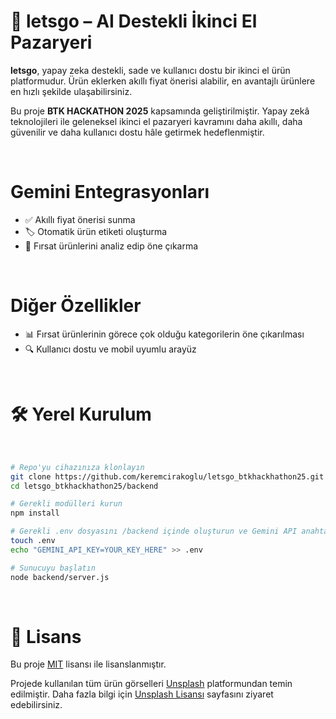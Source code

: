 

# 🚀 letsgo – AI Destekli İkinci El Pazaryeri

**letsgo**, yapay zeka destekli, sade ve kullanıcı dostu bir ikinci el ürün platformudur. Ürün eklerken akıllı fiyat önerisi alabilir, en avantajlı ürünlere en hızlı şekilde ulaşabilirsiniz. 


Bu proje **BTK HACKATHON 2025** kapsamında geliştirilmiştir. Yapay zekâ teknolojileri ile geleneksel ikinci el pazaryeri kavramını daha akıllı, daha güvenilir ve daha kullanıcı dostu hâle getirmek hedeflenmiştir.

<br>

# Gemini Entegrasyonları

- ✅ Akıllı fiyat önerisi sunma
- 🏷️ Otomatik ürün etiketi oluşturma
- 🎯 Fırsat ürünlerini analiz edip öne çıkarma
  
<br>

# Diğer Özellikler

- 📊 Fırsat ürünlerinin görece çok olduğu kategorilerin öne çıkarılması
- 🔍 Kullanıcı dostu ve mobil uyumlu arayüz
  
<br>

# 🛠️ Yerel Kurulum

<br>

```bash
# Repo'yu cihazınıza klonlayın
git clone https://github.com/keremcirakoglu/letsgo_btkhackhathon25.git
cd letsgo_btkhackhathon25/backend
```
```bash
# Gerekli modülleri kurun
npm install
```
```bash
# Gerekli .env dosyasını /backend içinde oluşturun ve Gemini API anahtarınızı ekleyin
touch .env
echo "GEMINI_API_KEY=YOUR_KEY_HERE" >> .env
```
```bash
# Sunucuyu başlatın
node backend/server.js
```

<br>

# 📄 Lisans

Bu proje [MIT](LICENSE) lisansı ile lisanslanmıştır.

Projede kullanılan tüm ürün görselleri [Unsplash](https://unsplash.com) platformundan temin edilmiştir. Daha fazla bilgi için [Unsplash Lisansı](https://unsplash.com/license) sayfasını ziyaret edebilirsiniz.
